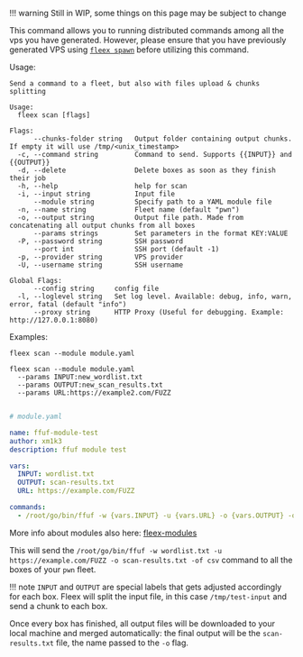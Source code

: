 !!! warning
    Still in WIP, some things on this page may be subject to change

This command allows you to running distributed commands among all the vps you have generated.  However, please ensure that you have previously generated VPS using [`fleex spawn`](spawn.md) before utilizing this command.


Usage:

```
Send a command to a fleet, but also with files upload & chunks splitting

Usage:
  fleex scan [flags]

Flags:
      --chunks-folder string   Output folder containing output chunks. If empty it will use /tmp/<unix_timestamp>
  -c, --command string         Command to send. Supports {{INPUT}} and {{OUTPUT}}
  -d, --delete                 Delete boxes as soon as they finish their job
  -h, --help                   help for scan
  -i, --input string           Input file
      --module string          Specify path to a YAML module file
  -n, --name string            Fleet name (default "pwn")
  -o, --output string          Output file path. Made from concatenating all output chunks from all boxes
      --params strings         Set parameters in the format KEY:VALUE
  -P, --password string        SSH password
      --port int               SSH port (default -1)
  -p, --provider string        VPS provider
  -U, --username string        SSH username

Global Flags:
      --config string     config file
  -l, --loglevel string   Set log level. Available: debug, info, warn, error, fatal (default "info")
      --proxy string      HTTP Proxy (Useful for debugging. Example: http://127.0.0.1:8080)
```


Examples:

```
fleex scan --module module.yaml
```

```
fleex scan --module module.yaml
  --params INPUT:new_wordlist.txt
  --params OUTPUT:new_scan_results.txt
  --params URL:https://example2.com/FUZZ
```

```yaml

# module.yaml

name: ffuf-module-test
author: xm1k3
description: ffuf module test

vars:
  INPUT: wordlist.txt
  OUTPUT: scan-results.txt
  URL: https://example.com/FUZZ

commands:
  - /root/go/bin/ffuf -w {vars.INPUT} -u {vars.URL} -o {vars.OUTPUT} -of csv
```

More info about modules also here: [fleex-modules](https://github.com/FleexSecurity/fleex-modules)

This will send the `/root/go/bin/ffuf -w wordlist.txt -u https://example.com/FUZZ -o scan-results.txt -of csv` command to all the boxes of your `pwn` fleet.

!!! note 
    `INPUT` and `OUTPUT` are special labels that gets adjusted accordingly for each box.
    Fleex will split the input file, in this case `/tmp/test-input` and send a chunk to each box.

Once every box has finished, all output files will be downloaded to your local machine and merged automatically: the final output will be the `scan-results.txt` file, the name passed to the `-o` flag.